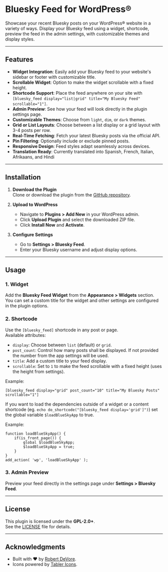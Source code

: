 # Bluesky Feed for WordPress®

Showcase your recent Bluesky posts on your WordPress® website in a variety of ways. Display your Bluesky feed using a widget, shortcode, preview the feed in the admin settings, with customizable themes and display styles.

* * *

## Features

- **Widget Integration**: Easily add your Bluesky feed to your website's sidebar or footer with customizable title.
- **Scrollable Widget**: Option to make the widget scrollable with a fixed height.
- **Shortcode Support**: Place the feed anywhere on your site with `[bluesky_feed display="list|grid" title="My Bluesky Feed" scrollable="1"]`.
- **Admin Preview**: See how your feed will look directly in the plugin settings page.
- **Customizable Themes**: Choose from `light`, `dim`, or `dark` themes.
- **Grid or List Layouts**: Choose between a list display or a grid layout with 3-4 posts per row.
- **Real-Time Fetching**: Fetch your latest Bluesky posts via the official API.
- **Pin Filtering**: Optionally include or exclude pinned posts.
- **Responsive Design**: Feed styles adapt seamlessly across devices.
- **Translation Ready**: Currently translated into Spanish, French, Italian, Afrikaans, and Hindi
* * *

## Installation

1. **Download the Plugin**  
Clone or download the plugin from the [GitHub repository](https://github.com/robertdevore/bluesky-feed-for-wordpress).

2. **Upload to WordPress**

    - Navigate to **Plugins > Add New** in your WordPress admin.
    - Click **Upload Plugin** and select the downloaded ZIP file.
    - Click **Install Now** and **Activate**.
3. **Configure Settings**

    - Go to **Settings > Bluesky Feed**.
    - Enter your Bluesky username and adjust display options.
* * *

## Usage

### 1. **Widget**

Add the **Bluesky Feed Widget** from the **Appearance > Widgets** section. You can set a custom title for the widget and other settings are configured in the plugin options.

### 2. **Shortcode**

Use the `[bluesky_feed]` shortcode in any post or page.  
Available attributes:

- `display`: Choose between `list` (default) or `grid`.
- `post_count`: Control how many posts shall be displayed. If not provided the number from the app settings will be used.
- `title`: Add a custom title to your feed display.
- `scrollable`: Set to `1` to make the feed scrollable with a fixed height (uses the height from settings).

Example:
 
```
[bluesky_feed display="grid" post_count="10" title="My Bluesky Posts" scrollable="1"]
```

If you want to load the dependencies outside of a widget or a content shortcode (eg. `echo do_shortcode("[bluesky_feed display='grid']")`) set the global variable `$loadBlueSkyApp` to true.

Example:


```
function loadBlueSkyApp() {
    if(is_front_page()) {
        global $loadBlueSkyApp;
        $loadBlueSkyApp = true;
    }
}
add_action( 'wp', 'loadBlueSkyApp' );
```

### 3. **Admin Preview**

Preview your feed directly in the settings page under **Settings > Bluesky Feed**.

* * *


## License

This plugin is licensed under the **GPL-2.0+**.  
See the [LICENSE](http://www.gnu.org/licenses/gpl-2.0.txt) file for details.

* * *

## Acknowledgments

- Built with ❤️ by [Robert DeVore](https://robertdevore.com/).
- Icons powered by [Tabler Icons](https://tabler-icons.io/).
